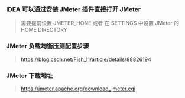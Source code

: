 ### IDEA 可以通过安装 JMeter 插件直接打开 JMeter
> 需要提前设置 JMETER_HONE 或者 在 SETTINGS 中设置 JMeter 的 HOME DIRECTORY

### JMeter 负载均衡压测配置步骤
> https://blog.csdn.net/Fish_11/article/details/88826194

### JMeter 下载地址
> https://jmeter.apache.org/download_jmeter.cgi

